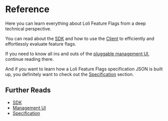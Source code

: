# Reference

Here you can learn everything about Loli Feature Flags from a deep technical perspective.

You can read about the [SDK](./sdk/index.md) and how to use the [Client](./sdk/client/index.md) to
efficiently and effortlessly evaluate feature flags.

If you need to know all ins and outs of the [pluggable management UI](./ui/index.md), continue reading there.

And if you want to learn how a Loli Feature Flags specification JSON is built up, you 
definitely want to check out the [Specification](./specification/index.md) section. 

## Further Reads

- [SDK](./sdk/index.md)
- [Management UI](./ui/index.md)
- [Specification](./specification/index.md)
